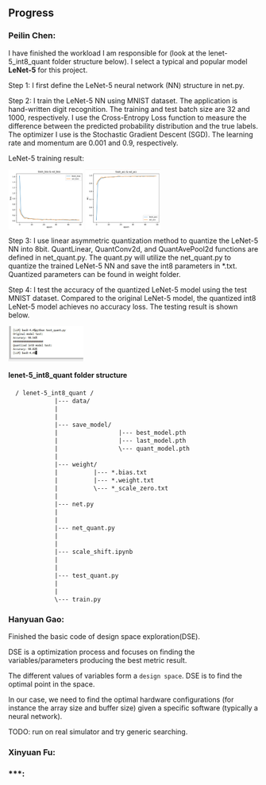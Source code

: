 
## Progress

### Peilin Chen:

I have finished the workload I am responsible for (look at the lenet-5_int8_quant folder structure below). I select a typical and popular model **LeNet-5** for this project. 

Step 1: I first define the LeNet-5 neural network (NN) structure in net.py.

Step 2: I train the LeNet-5 NN using MNIST dataset. The application is hand-written digit recognition. The training and test batch size are 32 and 1000, respectively. I use the Cross-Entropy Loss function to measure the difference between the predicted probability distribution and the true labels. The optimizer I use is the Stochastic Gradient Descent (SGD). The learning rate and momentum are 0.001 and 0.9, respectively. 

LeNet-5 training result:

<img src="/figs/train_loss_and_val_loss.jpg" alt="architecture" align="center" width="30%">

<img src="/figs/train_acc_and_val_acc.jpg" alt="architecture" align="center" width="30%">

Step 3: I use linear asymmetric quantization method to quantize the LeNet-5 NN into 8bit. QuantLinear, QuantConv2d, and QuantAvePool2d functions are defined in net_quant.py. The quant.py will utilize the net_quant.py to quantize the trained LeNet-5 NN and save the int8 parameters in *.txt. Quantized parameters can be found in weight folder.

Step 4: I test the accuracy of the quantized LeNet-5 model using the test MNIST dataset. Compared to the original LeNet-5 model, the quantized int8 LeNet-5 model achieves no accuracy loss. The testing result is shown below.

<img src="/figs/test_quant_model.jpg" alt="architecture" align="center" width="30%">


#### lenet-5_int8_quant folder structure
```
  / lenet-5_int8_quant /
             |--- data/
             |      
             |
             |--- save_model/
             |                 |--- best_model.pth
             |                 |--- last_model.pth
             |                 \--- quant_model.pth
             |
             |--- weight/
             |          |--- *.bias.txt
             |          |--- *.weight.txt
             |          \--- *_scale_zero.txt
             |
             |--- net.py
             |
             |
             |--- net_quant.py
             |
             |
             |--- scale_shift.ipynb
             |           
             |
             |--- test_quant.py
             |
             |
             \--- train.py
```

### Hanyuan Gao:

Finished the basic code of design space exploration(DSE).

DSE is a optimization process and focuses on finding the variables/parameters producing the best metric result.

The different values of variables form a `design space`. DSE is to find the optimal point in the space.

In our case, we need to find the optimal hardware configurations (for instance the array size and buffer size) given a specific software (typically a neural network).

TODO: run on real simulator and try generic searching.

### Xinyuan Fu:




### ***:
